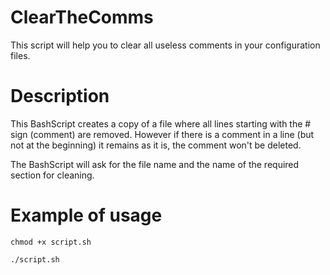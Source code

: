 # ClearTheComms
This script will help you to clear all useless comments in your configuration files.

# Description
This BashScript creates a copy of a file where all lines starting with the # sign (comment) are removed. However if there is a comment in a line (but not at the beginning) it remains as it is, the comment won't be deleted.

The BashScript will ask for the file name and the name of the required section for cleaning.

# Example of usage
``` chmod +x script.sh ```

``` ./script.sh ```
